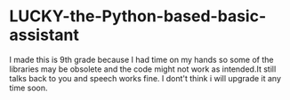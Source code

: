 # LUCKY-the-Python-based-basic-assistant
I made this is 9th  grade because I had time on my hands so some of the libraries may be obsolete and the code might not work as intended.It still talks back to you and speech works fine. I dont't think i will upgrade it any time soon.

